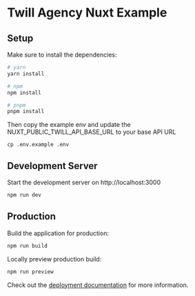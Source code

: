 # Twill Agency Nuxt Example

## Setup

Make sure to install the dependencies:

```bash
# yarn
yarn install

# npm
npm install

# pnpm
pnpm install
```
Then copy the example env and update the NUXT_PUBLIC_TWILL_API_BASE_URL to your base API URL

```
cp .env.example .env
```

## Development Server

Start the development server on http://localhost:3000

```bash
npm run dev
```

## Production

Build the application for production:

```bash
npm run build
```

Locally preview production build:

```bash
npm run preview
```

Check out the [deployment documentation](https://nuxt.com/docs/getting-started/deployment) for more information.
